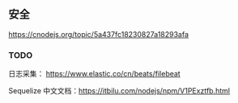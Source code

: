 <!-- @format -->

## 安全

https://cnodejs.org/topic/5a437fc18230827a18293afa

### TODO

日志采集： https://www.elastic.co/cn/beats/filebeat

Sequelize 中文文档：https://itbilu.com/nodejs/npm/V1PExztfb.html
